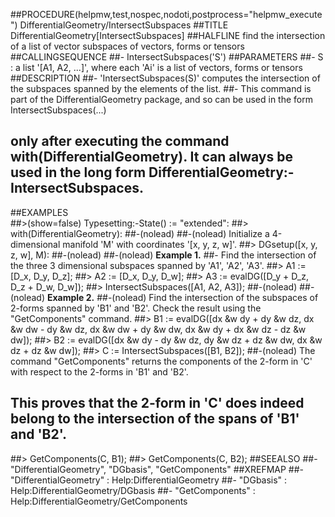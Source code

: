 ##PROCEDURE(helpmw,test,nospec,nodoti,postprocess="helpmw_execute") DifferentialGeometry/IntersectSubspaces
##TITLE DifferentialGeometry[IntersectSubspaces]
##HALFLINE find the intersection of a list of vector subspaces of vectors, forms or tensors
##CALLINGSEQUENCE
##- IntersectSubspaces('S')
##PARAMETERS
##- S : a list '[A1, A2, ...]', where each 'Ai' is a list of vectors, forms or tensors
##DESCRIPTION
##- 'IntersectSubspaces(S)' computes the intersection of the subspaces spanned by the elements of the list.
##- This command is part of the DifferentialGeometry package, and so can be used in the form IntersectSubspaces(...) 
## only after executing the command with(DifferentialGeometry).  It can always be used in the long form DifferentialGeometry:-IntersectSubspaces.
##EXAMPLES    
##>(show=false) Typesetting:-State() := "extended":
##> with(DifferentialGeometry):
##-(nolead) 
##-(nolead) Initialize a 4-dimensional manifold 'M' with coordinates '[x, y, z, w]'.
##> DGsetup([x, y, z, w], M):
##-(nolead) 
##-(nolead) **Example 1.**
##- Find the intersection of the three 3 dimensional subspaces spanned by 'A1', 'A2', 'A3'.
##> A1 := [D_x, D_y, D_z];
##> A2 := [D_x, D_y, D_w];
##> A3 := evalDG([D_y + D_z, D_z + D_w, D_w]);
##> IntersectSubspaces([A1, A2, A3]);
##-(nolead) 
##-(nolead) **Example 2.**
##-(nolead) Find the intersection of the subspaces of 2-forms spanned by 'B1' and 'B2'.  Check the result using the "GetComponents" command.
##> B1 := evalDG([dx &w dy + dy &w dz, dx &w dw - dy &w dz, dx &w dw + dy &w dw, dx &w dy + dx &w dz - dz &w dw]);
##> B2 := evalDG([dx &w dy - dy &w dz, dy &w dz + dz &w dw, dx &w dz + dz &w dw]);
##> C := IntersectSubspaces([B1, B2]);
##-(nolead) The command "GetComponents" returns the components of the 2-form in 'C' with respect to the 2-forms in 'B1' and 'B2'.  
## This proves that the 2-form in 'C' does indeed belong to the intersection of the spans of 'B1' and 'B2'.
##> GetComponents(C, B1);
##> GetComponents(C, B2);
##SEEALSO
##- "DifferentialGeometry", "DGbasis", "GetComponents"
##XREFMAP
##- "DifferentialGeometry" : Help:DifferentialGeometry
##- "DGbasis" : Help:DifferentialGeometry/DGbasis
##- "GetComponents" : Help:DifferentialGeometry/GetComponents
